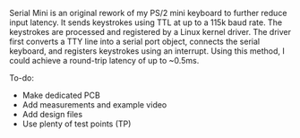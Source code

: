Serial Mini is an original rework of my PS/2 mini keyboard to further reduce input latency. It sends keystrokes using TTL at up to a 115k baud rate. The keystrokes are processed and registered by a Linux kernel driver. The driver first converts a TTY line into a serial port object, connects the serial keyboard, and registers keystrokes using an interrupt. Using this method, I could achieve a round-trip latency of up to ~0.5ms. 

To-do:
* Make dedicated PCB
* Add measurements and example video
* Add design files
* Use plenty of test points (TP)
